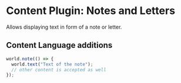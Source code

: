 # Content Plugin: Notes and Letters

Allows displaying text in form of a note or letter.

## Content Language additions

```ts
world.note(() => {
  world.text("Text of the note");
  // other content is accepted as well
});
```
